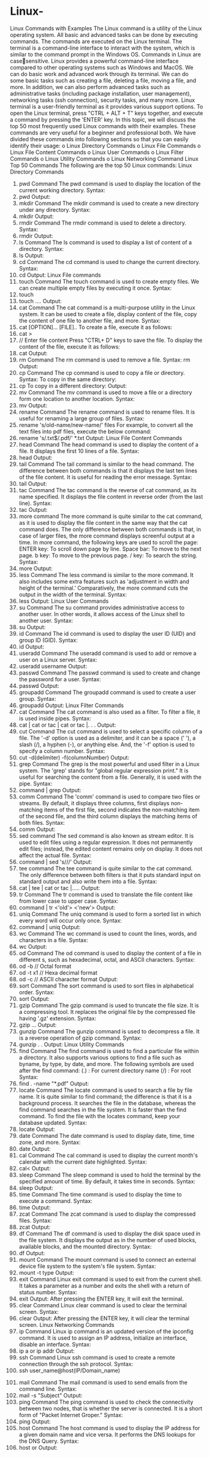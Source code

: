 # Linux-


Linux Commands with Examples
The Linux command is a utility of the Linux operating system. All basic and advanced 
tasks can be done by executing commands. The commands are executed on the Linux 
terminal. The terminal is a command-line interface to interact with the system, which 
is similar to the command prompt in the Windows OS. Commands in Linux are casesensitive.
Linux
provides a powerful command-line interface compared to other operating systems such as Windows
and MacOS. We can do basic work and advanced work through its terminal. We can do some basic 
tasks such as creating a file, deleting a file, moving a file, and more. In addition, we can also perform 
advanced tasks such as administrative tasks (including package installation, user management), 
networking tasks (ssh connection), security tasks, and many more.
Linux terminal is a user-friendly terminal as it provides various support options. To 
open the Linux terminal, press "CTRL + ALT + T" keys together, and execute a 
command by pressing the 'ENTER' key.
In this topic, we will discuss the top 50 most frequently used Linux commands with 
their examples. These commands are very useful for a beginner and professional both. 
We have divided these commands into following sections so that you can easily 
identify their usage:
o Linux Directory Commands
o Linux File Commands
o Linux File Content Commands
o Linux User Commands
o Linux Filter Commands
o Linux Utility Commands
o Linux Networking Command
Linux Top 50 Commands
The following are the top 50 Linux commands:
Linux Directory Commands
1. pwd Command
The pwd
command is used to display the location of the current working directory.
Syntax:
1. pwd
Output:
2. mkdir Command
The mkdir
command is used to create a new directory under any directory.
Syntax:
1. mkdir <directory name>
Output:
3. rmdir Command
The rmdir
command is used to delete a directory.
Syntax:
1. rmdir <directory name>
Output:
4. ls Command
The ls
command is used to display a list of content of a directory.
Syntax:
1. ls
Output:
5. cd Command
The cd
command is used to change the current directory.
Syntax:
1. cd <directory name>
Output:
Linux File commands
6. touch Command
The touch
command is used to create empty files. We can create multiple empty files by executing it once.
Syntax:
1. touch <file name>
2. touch <file1> <file2> ....
Output:
7. cat Command
The cat
command is a multi-purpose utility in the Linux system. It can be used to create a file, display 
content of the file, copy the content of one file to another file, and more.
Syntax:
1. cat [OPTION]... [FILE]..
To create a file, execute it as follows:
1. cat > <file name>
2. // Enter file content
Press "CTRL+ D" keys to save the file. To display the content of the file, execute it as 
follows:
1. cat <file name>
Output:
8. rm Command
The rm
command is used to remove a file.
Syntax:
rm <file name>
Output:
9. cp Command
The cp
command is used to copy a file or directory.
Syntax:
To copy in the same directory:
1. cp <existing file name> <new file name>
To copy in a different directory:
Output:
10. mv Command
The mv
command is used to move a file or a directory form one location to another location.
Syntax:
1. mv <file name> <directory path>
Output:
11. rename Command
The rename
command is used to rename files. It is useful for renaming a large group of files.
Syntax:
1. rename 's/old-name/new-name/' files
For example, to convert all the text files into pdf files, execute the below command:
1. rename 's/\.txt$/\.pdf/' *.txt
Output:
Linux File Content Commands
12. head Command
The head
command is used to display the content of a file. It displays the first 10 lines of a file.
Syntax:
1. head <file name>
Output:
13. tail Command
The tail
command is similar to the head command. The difference between both commands is that it 
displays the last ten lines of the file content. It is useful for reading the error message.
Syntax:
1. tail <file name>
Output:
14. tac Command
The tac
command is the reverse of cat command, as its name specified. It displays the file content in reverse 
order (from the last line).
Syntax:
1. tac <file name>
Output:
15. more command
The more
command is quite similar to the cat command, as it is used to display the file content in the same 
way that the cat command does. The only difference between both commands is that, in case of 
larger files, the more command displays screenful output at a time.
In more command, the following keys are used to scroll the page:
ENTER key: To scroll down page by line.
Space bar: To move to the next page.
b key: To move to the previous page.
/ key: To search the string.
Syntax:
1. more <file name>
Output:
16. less Command
The less
command is similar to the more command. It also includes some extra features such as 'adjustment 
in width and height of the terminal.' Comparatively, the more command cuts the output in the width 
of the terminal.
Syntax:
1. less <file name>
Output:
Linux User Commands
17. su Command
The su
command provides administrative access to another user. In other words, it allows access of the 
Linux shell to another user.
Syntax:
1. su <user name>
Output:
18. id Command
The id
command is used to display the user ID (UID) and group ID (GID).
Syntax:
1. id
Output:
19. useradd Command
The useradd
command is used to add or remove a user on a Linux server.
Syntax:
1. useradd username
Output:
20. passwd Command
The passwd
command is used to create and change the password for a user.
Syntax:
1. passwd <username>
Output:
21. groupadd Command
The groupadd
command is used to create a user group.
Syntax:
1. groupadd <group name>
Output:
Linux Filter Commands
22. cat Command
The cat
command is also used as a filter. To filter a file, it is used inside pipes.
Syntax:
1. cat <fileName> | cat or tac | cat or tac |. . . 
Output:
23. cut Command
The cut
command is used to select a specific column of a file. The '-d' option is used as a delimiter, and it can 
be a space (' '), a slash (/), a hyphen (-), or anything else. And, the '-f' option is used to specify a 
column number.
Syntax:
1. cut -d(delimiter) -f(columnNumber) <fileName>
Output:
24. grep Command
The grep
is the most powerful and used filter in a Linux system. The 'grep' stands for "global regular 
expression print." It is useful for searching the content from a file. Generally, it is used with the 
pipe.
Syntax:
1. command | grep <searchWord>
Output:
25. comm Command
The 'comm'
command is used to compare two files or streams. By default, it displays three columns, first displays 
non-matching items of the first file, second indicates the non-matching item of the second file, and 
the third column displays the matching items of both files.
Syntax:
1. comm <file1> <file2>
Output:
26. sed command
The sed
command is also known as stream editor. It is used to edit files using a regular expression. It does 
not permanently edit files; instead, the edited content remains only on display. It does not affect the 
actual file.
Syntax:
1. command | sed 's/<oldWord>/<newWord>/'
Output:
27. tee command
The tee
command is quite similar to the cat command. The only difference between both filters is that it puts 
standard input on standard output and also write them into a file.
Syntax:
1. cat <fileName> | tee <newFile> | cat or tac |.....
Output:
28. tr Command
The tr
command is used to translate the file content like from lower case to upper case.
Syntax:
1. command | tr <'old'> <'new'>
Output:
29. uniq Command
The uniq
command is used to form a sorted list in which every word will occur only once.
Syntax:
1. command <fileName> | uniq
Output:
30. wc Command
The wc
command is used to count the lines, words, and characters in a file.
Syntax:
1. wc <file name>
Output:
31. od Command
The od
command is used to display the content of a file in different s, such as hexadecimal, octal, and ASCII 
characters.
Syntax:
1. od -b <fileName> // Octal format
2. od -t x1 <fileName> // Hexa decimal format
3. od -c <fileName> // ASCII character format
Output:
32. sort Command
The sort
command is used to sort files in alphabetical order.
Syntax:
1. sort <file name>
Output:
33. gzip Command
The gzip
command is used to truncate the file size. It is a compressing tool. It replaces the original file by the 
compressed file having '.gz' extension.
Syntax:
1. gzip <file1> <file2> <file3>...
Output:
34. gunzip Command
The gunzip
command is used to decompress a file. It is a reverse operation of gzip command.
Syntax:
1. gunzip <file1> <file2> <file3>. .
Output:
Linux Utility Commands
35. find Command
The find
command is used to find a particular file within a directory. It also supports various options to find a 
file such as byname, by type, by date, and more.
The following symbols are used after the find command:
(.) : For current directory name
(/) : For root
Syntax:
1. find . -name "*.pdf"
Output:
36. locate Command
The locate
command is used to search a file by file name. It is quite similar to find command; the difference is 
that it is a background process. It searches the file in the database, whereas the find command 
searches in the file system. It is faster than the find command. To find the file with the locates 
command, keep your database updated.
Syntax:
1. locate <file name>
Output:
37. date Command
The date
command is used to display date, time, time zone, and more.
Syntax:
1. date
Output:
38. cal Command
The cal
command is used to display the current month's calendar with the current date highlighted.
Syntax:
1. cal<
Output:
39. sleep Command
The sleep
command is used to hold the terminal by the specified amount of time. By default, it takes time in 
seconds.
Syntax:
1. sleep <time>
Output:
40. time Command
The time
command is used to display the time to execute a command.
Syntax:
1. time
Output:
41. zcat Command
The zcat command is used to display the compressed files.
Syntax:
1. zcat <file name>
Output:
42. df Command
The df
command is used to display the disk space used in the file system. It displays the output as in the 
number of used blocks, available blocks, and the mounted directory.
Syntax:
1. df
Output:
43. mount Command
The mount
command is used to connect an external device file system to the system's file system.
Syntax:
1. mount -t type <device> <directory>
Output:
44. exit Command
Linux exit
command is used to exit from the current shell. It takes a parameter as a number and exits the shell 
with a return of status number.
Syntax:
1. exit
Output:
After pressing the ENTER key, it will exit the terminal.
45. clear Command
Linux clear command is used to clear the terminal screen.
Syntax:
1. clear
Output:
After pressing the ENTER key, it will clear the terminal screen.
Linux Networking Commands
46. ip Command
Linux ip
command is an updated version of the ipconfig command. It is used to assign an IP address, initialize 
an interface, disable an interface.
Syntax:
1. ip a or ip addr
Output:
47. ssh Command
Linux ssh
command is used to create a remote connection through the ssh protocol.
Syntax:
1. ssh user_name@host(IP/Domain_name)</p>
48. mail Command
The mail
command is used to send emails from the command line.
Syntax:
1. mail -s "Subject" <recipient address>
Output:
49. ping Command
The ping
command is used to check the connectivity between two nodes, that is whether the server is 
connected. It is a short form of "Packet Internet Groper."
Syntax:
1. ping <destination>
Output:
50. host Command
The host
command is used to display the IP address for a given domain name and vice versa. It performs the 
DNS lookups for the DNS Query.
Syntax:
1. host <domain name> or <ip address>
Output:

